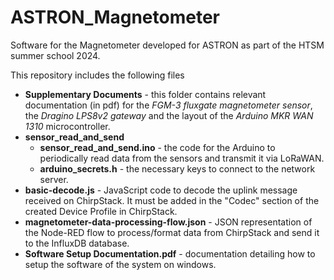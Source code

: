 # ASTRON_Magnetometer
Software for the Magnetometer developed for ASTRON as part of the HTSM summer school 2024.

This repository includes the following files
- **Supplementary Documents** - this folder contains relevant documentation (in pdf) for the _FGM-3 fluxgate magnetometer sensor_, the _Dragino LPS8v2 gateway_ and the layout of the _Arduino MKR WAN 1310_ microcontroller.
- **sensor_read_and_send**
    - **sensor_read_and_send.ino** - the code for the Arduino to periodically read data from the sensors and transmit it via LoRaWAN.
    - **arduino_secrets.h** - the necessary keys to connect to the network server.
- **basic-decode.js** - JavaScript code to decode the uplink message received on ChirpStack. It must be added in the "Codec" section of the created Device Profile in ChirpStack.
- **magnetometer-data-processing-flow.json** - JSON representation of the Node-RED flow to process/format data from ChirpStack and send it to the InfluxDB database.
- **Software Setup Documentation.pdf** - documentation detailing how to setup the software of the system on windows.
